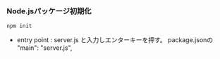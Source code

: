 ### Node.jsパッケージ初期化
```
npm init
```
- entry point : server.js と入力しエンターキーを押す。
package.jsonの "main": "server.js",
